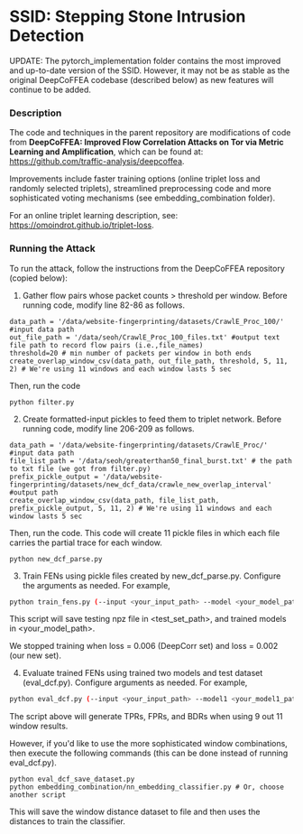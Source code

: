# SSID: Stepping Stone Intrusion Detection

UPDATE: The pytorch\_implementation folder contains the most improved and up-to-date version of the SSID. However, it may not be as stable as the original DeepCoFFEA codebase (described below) as new features will continue to be added.

### Description

The code and techniques in the parent repository are modifications of code from **DeepCoFFEA: Improved Flow Correlation Attacks on Tor via Metric Learning and Amplification**, which can be found at: https://github.com/traffic-analysis/deepcoffea.

Improvements include faster training options (online triplet loss and randomly selected triplets), streamlined preprocessing code and more sophisticated voting mechanisms (see embedding\_combination folder). 

For an online triplet learning description, see: https://omoindrot.github.io/triplet-loss. 



### Running the Attack 

To run the attack, follow the instructions from the DeepCoFFEA repository (copied below):

1. Gather flow pairs whose packet counts > threshold per window. Before running code, modify line 82-86 as follows.
```
data_path = '/data/website-fingerprinting/datasets/CrawlE_Proc_100/' #input data path
out_file_path = '/data/seoh/CrawlE_Proc_100_files.txt' #output text file path to record flow pairs (i.e.,file_names)
threshold=20 # min number of packets per window in both ends
create_overlap_window_csv(data_path, out_file_path, threshold, 5, 11, 2) # We're using 11 windows and each window lasts 5 sec
```
Then, run the code
```
python filter.py
```
2. Create formatted-input pickles to feed them to triplet network.  Before running code, modify line 206-209 as follows.
```
data_path = '/data/website-fingerprinting/datasets/CrawlE_Proc/' #input data path
file_list_path = '/data/seoh/greaterthan50_final_burst.txt' # the path to txt file (we got from filter.py)
prefix_pickle_output = '/data/website-fingerprinting/datasets/new_dcf_data/crawle_new_overlap_interval' #output path
create_overlap_window_csv(data_path, file_list_path, prefix_pickle_output, 5, 11, 2) # We're using 11 windows and each window lasts 5 sec
```
Then, run the code. This code will create 11 pickle files in which each file carries the partial trace for each window.
```
python new_dcf_parse.py
```

3. Train FENs using pickle files created by new\_dcf\_parse.py. Configure the arguments as needed. For example,

```bash
python train_fens.py (--input <your_input_path> --model <your_model_path> --test <test_set_path>)
```

This script will save testing npz file in <test_set_path>, and trained models in <your_model_path>.

We stopped training when loss = 0.006 (DeepCorr set) and loss = 0.002 (our new set).

4. Evaluate trained FENs using trained two models and test dataset (eval\_dcf.py). Configure arguments as needed. For example,

```bash
python eval_dcf.py (--input <your_input_path> --model1 <your_model1_path> --model2 <your_model2_path> --output <your_output_path>)
```

The script above will generate TPRs, FPRs, and BDRs when using 9 out 11 window results.


However, if you'd like to use the more sophisticated window combinations, then execute the following commands (this can be done instead of running eval\_dcf.py). 

```
python eval_dcf_save_dataset.py 
python embedding_combination/nn_embedding_classifier.py # Or, choose another script
```

This will save the window distance dataset to file and then uses the distances to train the classifier.






